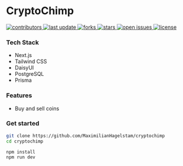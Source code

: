 # CryptoChimp

<p>
  <a href="https://github.com/MaximilianHagelstam/cryptochimp/graphs/contributors">
    <img src="https://img.shields.io/github/contributors/MaximilianHagelstam/cryptochimp" alt="contributors" />
  </a>
  <a href="#">
    <img src="https://img.shields.io/github/last-commit/MaximilianHagelstam/cryptochimp" alt="last update" />
  </a>
  <a href="https://github.com/MaximilianHagelstam/cryptochimp/network/members">
    <img src="https://img.shields.io/github/forks/MaximilianHagelstam/cryptochimp" alt="forks" />
  </a>
  <a href="https://github.com/MaximilianHagelstam/cryptochimp/stargazers">
    <img src="https://img.shields.io/github/stars/MaximilianHagelstam/cryptochimp" alt="stars" />
  </a>
  <a href="https://github.com/MaximilianHagelstam/cryptochimp/issues/">
    <img src="https://img.shields.io/github/issues/MaximilianHagelstam/cryptochimp" alt="open issues" />
  </a>
  <a href="https://github.com/MaximilianHagelstam/cryptochimp/blob/master/LICENSE">
    <img src="https://img.shields.io/github/license/MaximilianHagelstam/cryptochimp.svg" alt="license" />
  </a>
</p>
   
### Tech Stack

- Next.js
- Tailwind CSS
- DaisyUI
- PostgreSQL
- Prisma

### Features

- Buy and sell coins

### Get started

```bash
git clone https://github.com/MaximilianHagelstam/cryptochimp
cd cryptochimp

npm install
npm run dev
```
